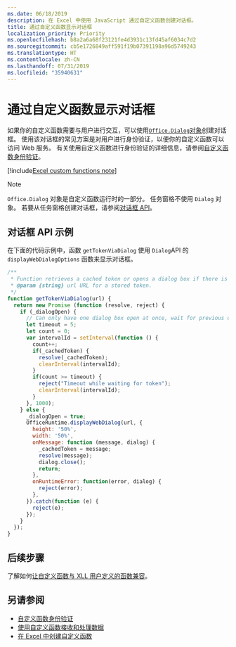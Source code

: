 ```yaml
---
ms.date: 06/18/2019
description: 在 Excel 中使用 JavaScript 通过自定义函数创建对话框。
title: 通过自定义函数显示对话框
localization_priority: Priority
ms.openlocfilehash: b8a2a6a68f23121fe4d3931c13fd45af6034c7d2
ms.sourcegitcommit: cb5e1726849aff591f19b07391198a96d5749243
ms.translationtype: HT
ms.contentlocale: zh-CN
ms.lasthandoff: 07/31/2019
ms.locfileid: "35940631"
---
```

# <a name="display-a-dialog-box-from-a-custom-function"></a>通过自定义函数显示对话框

如果你的自定义函数需要与用户进行交互，可以使用[`Office.Dialog`对象](/javascript/api/office-runtime/officeruntime.dialog?view=office-js)创建对话框。 使用该对话框的常见方案是对用户进行身份验证，以便你的自定义函数可以访问 Web 服务。 有关使用自定义函数进行身份验证的详细信息，请参阅[自定义函数身份验证](./custom-functions-authentication.md)。

[!include[Excel custom functions note](../includes/excel-custom-functions-note.md)]

>[!NOTE]
> `Office.Dialog` 对象是自定义函数运行时的一部分。 任务窗格不使用 `Dialog` 对象。 若要从任务窗格创建对话框，请参阅[对话框 API](/office/dev/add-ins/develop/dialog-api-in-office-add-ins)。

## <a name="dialog-box-api-example"></a>对话框 API 示例

在下面的代码示例中，函数 `getTokenViaDialog` 使用 `Dialog`API 的 `displayWebDialogOptions` 函数来显示对话框。

```js
/**
 * Function retrieves a cached token or opens a dialog box if there is no saved token. Note that this is not a sufficient example of authentication but is intended to show the capabilities of the Dialog object.
 * @param {string} url URL for a stored token.
 */
function getTokenViaDialog(url) {
  return new Promise (function (resolve, reject) {
    if (_dialogOpen) {
      // Can only have one dialog box open at once, wait for previous dialog box's token
      let timeout = 5;
      let count = 0;
      var intervalId = setInterval(function () {
        count++;
        if(_cachedToken) {
          resolve(_cachedToken);
          clearInterval(intervalId);
        }
        if(count >= timeout) {
          reject("Timeout while waiting for token");
          clearInterval(intervalId);
        }
      }, 1000);
    } else {
      _dialogOpen = true;
      OfficeRuntime.displayWebDialog(url, {
        height: '50%',
        width: '50%',
        onMessage: function (message, dialog) {
          _cachedToken = message;
          resolve(message);
          dialog.close();
          return;
        },
        onRuntimeError: function(error, dialog) {
          reject(error);
        },
      }).catch(function (e) {
        reject(e);
      });
    }
  });
}
```

## <a name="next-steps"></a>后续步骤
了解如何[让自定义函数与 XLL 用户定义的函数兼容](make-custom-functions-compatible-with-xll-udf.md)。

## <a name="see-also"></a>另请参阅

* [自定义函数身份验证](custom-functions-authentication.md)
* [使用自定义函数接收和处理数据](custom-functions-web-reqs.md)
* [在 Excel 中创建自定义函数](custom-functions-overview.md)
